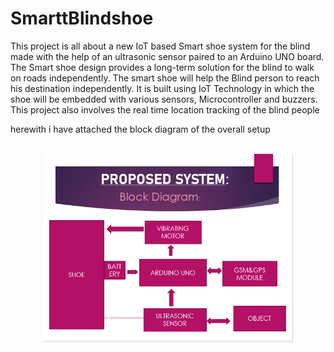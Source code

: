 # SmarttBlindshoe
This project is all about a new IoT based Smart shoe system for the blind made with the help of an ultrasonic sensor paired to an Arduino UNO board. 
The Smart shoe design provides a long-term solution for the blind to walk on roads independently. 
The smart shoe will help the Blind person to reach his destination independently. 
It is built using IoT Technology in which the shoe will be embedded with various sensors, Microcontroller and buzzers. 
This project also involves the real time location tracking of the blind people

herewith i have attached the block diagram of the overall setup
 <div align="center">
  <div>&nbsp;</div>
  <img src="Blind Shoe.PNG" width="400"/> 
